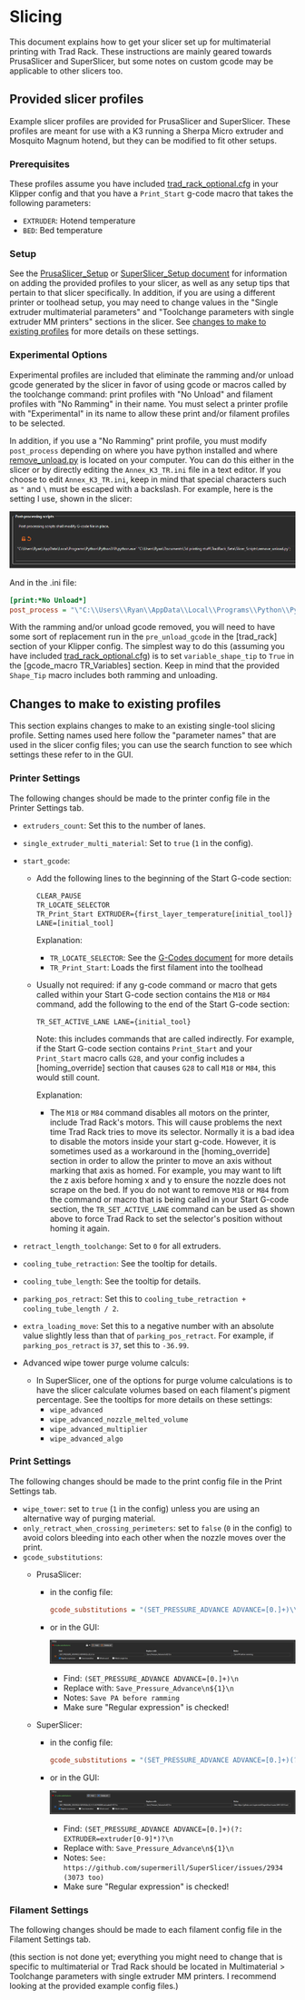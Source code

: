 # Slicing

This document explains how to get your slicer set up for multimaterial
printing with Trad Rack. These instructions are mainly geared towards
PrusaSlicer and SuperSlicer, but some notes on custom gcode may be
applicable to other slicers too.

## Provided slicer profiles

Example slicer profiles are provided for PrusaSlicer and SuperSlicer.
These profiles are meant for use with a K3 running a Sherpa Micro
extruder and Mosquito Magnum hotend, but they can be modified to fit
other setups.

### Prerequisites

These profiles assume you have included
[trad_rack_optional.cfg](/Klipper_Stuff/klipper_config/trad_rack_optional.cfg)
in your Klipper config and that you have a `Print_Start` g-code macro
that takes the following parameters:

- `EXTRUDER`: Hotend temperature
- `BED`: Bed temperature

### Setup

See the [PrusaSlicer_Setup](PrusaSlicer_Setup.md) or 
[SuperSlicer_Setup document](SuperSlicer_Setup.md) for information on
adding the provided profiles to your slicer, as well as any setup tips
that pertain to that slicer specifically. In addition, if you are
using a different printer or toolhead setup, you may need to change
values in the "Single extruder multimaterial parameters" and
"Toolchange parameters with single extruder MM printers" sections in
the slicer. See
[changes to make to existing profiles](#changes-to-make-to-existing-profiles)
for more details on these settings.

### Experimental Options

Experimental profiles are included that eliminate the ramming and/or
unload gcode generated by the slicer in favor of using gcode or macros
called by the toolchange command: print profiles with "No Unload" and
filament profiles with "No Ramming" in their name. You must
select a printer profile with "Experimental" in its name to allow
these print and/or filament profiles to be selected.

In addition, if you use a "No Ramming" print profile, you must modify
`post_process` depending on where you have python installed and where
[remove_unload.py](/Slicer_Scripts/remove_unload.py) is located on
your computer. You can do this either in the slicer or by directly
editing the `Annex_K3_TR.ini` file in a text editor. If you choose to
edit `Annex_K3_TR.ini`, keep in mind that special characters such as
`"` and `\` must be escaped with a backslash. For example, here is the
setting I use, shown in the slicer:

![Plater: select profiles](images/ps_post-processing.png?raw=true)

And in the .ini file:

```ini
[print:*No Unload*]
post_process = "\"C:\\Users\\Ryan\\AppData\\Local\\Programs\\Python\\Python310\\python.exe\" \"C:\\Users\\Ryan\\Documents\\3d printing stuff\\TradRack_Beta\\Slicer_Scripts\\remove_unload.py\""
```

With the ramming and/or unload gcode removed, you will need to have
some sort of replacement run in the `pre_unload_gcode` in the
[trad_rack] section of your Klipper config. The simplest way to do
this (assuming you have included
[trad_rack_optional.cfg](/Klipper_Stuff/klipper_config/trad_rack_optional.cfg))
is to set `variable_shape_tip` to `True` in the
[gcode_macro TR_Variables] section. Keep in mind that the provided `Shape_Tip`
macro includes both ramming and unloading.

## Changes to make to existing profiles

This section explains changes to make to an existing single-tool
slicing profile. Setting names used here follow the "parameter names"
that are used in the slicer config files; you can use the search
function to see which settings these refer to in the GUI.

### Printer Settings

The following changes should be made to the printer config file in the
Printer Settings tab.

- `extruders_count`: Set this to the number of lanes.
- `single_extruder_multi_material`: Set to `true` (`1` in the config).
- `start_gcode`:
  - Add the following lines to the beginning of the Start G-code
    section:
    
    ```
    CLEAR_PAUSE
    TR_LOCATE_SELECTOR
    TR_Print_Start EXTRUDER={first_layer_temperature[initial_tool]} LANE=[initial_tool]
    ```
    
    Explanation:
    - `TR_LOCATE_SELECTOR`: See the 
      [G-Codes document](/docs/klipper/G-Codes.md/#tr_locate_selector)
      for more details
    - `TR_Print_Start`: Loads the first filament into the toolhead
  - Usually not required: if any g-code command or macro that gets
    called within your Start G-code section contains the `M18` or
    `M84` command, add the following to the end of
    the Start G-code section:
    
    ```
    TR_SET_ACTIVE_LANE LANE={initial_tool}
    ```

    Note: this includes commands that are called indirectly. For
    example, if the Start G-code section contains `Print_Start` and
    your `Print_Start` macro calls `G28`, and your config includes a
    \[homing_override\] section that causes `G28` to call `M18` or
    `M84`, this would still count.

    Explanation:
    - The `M18` or `M84` command disables all motors on the printer,
      include Trad Rack's motors. This will cause problems the next
      time Trad Rack tries to move its selector. Normally it is a bad
      idea to disable the motors inside your start g-code. However,
      it is sometimes used as a workaround in the \[homing_override\]
      section in order to allow the printer to move an axis without
      marking that axis as homed. For example, you may want to lift
      the z axis before homing x and y to ensure the nozzle does not
      scrape on the bed. If you do not want to remove `M18` or `M84`
      from the command or macro that is being called in your Start
      G-code section, the `TR_SET_ACTIVE_LANE` command can be used as
      shown above to force Trad Rack to set the selector's position
      without homing it again.
      
 - `retract_length_toolchange`: Set to `0` for all extruders.
 - `cooling_tube_retraction`: See the tooltip for details.
 - `cooling_tube_length`: See the tooltip for details.
 - `parking_pos_retract`: Set this to 
   `cooling_tube_retraction + cooling_tube_length / 2`.
 - `extra_loading_move`: Set this to a negative number with an
   absolute value slightly less than that of `parking_pos_retract`.
   For example, if `parking_pos_retract` is `37`, set this to
   `-36.99`.
 - Advanced wipe tower purge volume calculs:
   - In SuperSlicer, one of the options for purge volume calculations
     is to have the slicer calculate volumes based on each filament's
     pigment percentage. See the tooltips for more details on these
     settings:
     - `wipe_advanced`
     - `wipe_advanced_nozzle_melted_volume`
     - `wipe_advanced_multiplier`
     - `wipe_advanced_algo`

### Print Settings

The following changes should be made to the print config file in the
Print Settings tab.

- `wipe_tower`: set to `true` (`1` in the config) unless you are using
  an alternative way of purging material.
- `only_retract_when_crossing_perimeters`: set to `false` (`0` in the
  config) to avoid colors bleeding into each other when the nozzle
  moves over the print.
- `gcode_substitutions`:
  - PrusaSlicer:
    - in the config file:

      ```ini
      gcode_substitutions = "(SET_PRESSURE_ADVANCE ADVANCE=[0.]+)\\n";"Save_Pressure_Advance\\n${1}\\n";r;"Save PA before ramming"
      ```

    - or in the GUI:
      
      ![PrusaSlicer gcode_substitutions](images/ps_gcode_substitutions.png?raw=true)

      - Find: `(SET_PRESSURE_ADVANCE ADVANCE=[0.]+)\n`
      - Replace with: `Save_Pressure_Advance\n${1}\n`
      - Notes: `Save PA before ramming`
      - Make sure "Regular expression" is checked!    

  - SuperSlicer:
    - in the config file:

      ```ini
      gcode_substitutions = "(SET_PRESSURE_ADVANCE ADVANCE=[0.]+)(?: EXTRUDER=extruder[0-9]*)?\\n";"Save_Pressure_Advance\\n${1}\\n";r;"See: https://github.com/supermerill/SuperSlicer/issues/2934 (3073 too)"
      ```

    - or in the GUI:

      ![SuperSlicer gcode_substitutions](images/ss_gcode_substitutions.png?raw=true)

      - Find: `(SET_PRESSURE_ADVANCE ADVANCE=[0.]+)(?: EXTRUDER=extruder[0-9]*)?\n`
      - Replace with: `Save_Pressure_Advance\n${1}\n`
      - Notes: `See: https://github.com/supermerill/SuperSlicer/issues/2934 (3073 too)`
      - Make sure "Regular expression" is checked!

### Filament Settings

The following changes should be made to each filament config file in
the Filament Settings tab.

(this section is not done yet; everything you might need to change
that is specific to multimaterial or Trad Rack should be located
in Multimaterial > Toolchange parameters with single extruder MM
printers. I recommend looking at the provided example config files.)
